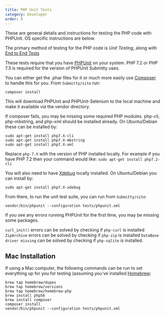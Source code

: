 ```yaml
---
title: PHP Unit Tests
category: Developer
order: 8
---
```


These are general details and instructions for testing the PHP code
with PHPUnit. OS specific instructions are below.

The primary method of testing for the PHP code is _Unit Testing_, along
with [End to End Tests](end_to_end_tests.md)

These tests require that you have
[PHPUnit](https://phpunit.de/) on your system. PHP 7.2 or PHP 7.3 is 
required for the version of PHPUnit Submitty uses.

You can either get the .phar files for it or much more easily use
[Composer](https://getcomposer.org/) to handle this for you. From 
`Submitty/site` run:

```
composer install
```

This will download PHPUnit and PHPUnit-Selenium to the local machine
and make it available via the vendor directory.

If composer fails, you may be missing some required PHP modules.
php-cli, php-mbstring, and php-xml should be installed already. 
On Ubuntu/Debian these can be installed by:
```
sudo apt-get install php7.X-cli
sudo apt-get install php7.X-mbstring
sudo apt-get install php7.X-xml
```
Replace `php-7.X` with the version of PHP installed locally. For example
if you have PHP 7.2 then your command would like: `sudo apt-get install php7.2-cli`

You will also need to have [Xdebug](https://xdebug.org/) locally installed.
On Ubuntu/Debian you can install by:
```
sudo apt-get install php7.X-xdebug
``` 

From there, to run the unit test suite, you can run from `Submitty/site`:

```
vendor/bin/phpunit --configuration tests/phpunit.xml
```
If you see any errors running PHPUnit for the first time, you may be 
missing some packages. 

`curl_init()` errors can be solved by checking if `php-curl` is installed
`ZipArchive` errors can be solved by checking if `php-zip` is installed
`DataBase driver missing` can be solved by checking if `php-sqlite` is installed.

## Mac Installation

If using a Mac computer, the following commands can be run to set
everything up for you for testing (assuming you've installed
[Homebrew](https://brew.sh/):

```
brew tap homebrew/dupes
brew tap homebrew/versions
brew tap homebrew/homebrew-php
brew install php56
brew install composer
composer install
vendor/bin/phpunit --configuration tests/phpunit.xml
```
